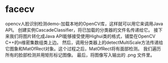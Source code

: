 # facecv
opencv人脸识别检测demo-加载本地的OpenCV库，这样就可以用它来调用Java API。 创建实例CascadeClassifier，将已加载的分类器的文件名传递给它。 接下来我们将图片转化成Java API能够接受使用Highui类的格式，铺垫在OpenCV C++的n维密集数组类上边。 然后，调用分类器上的detectMultiScale方法传递给它图象和MatOfRect对象。这个过程之后，MatOfRect将有面部检测。 我们遍历所有的脸部检测并用矩形标记图像。 最后，将图像写入输出的 .png 文件里。
